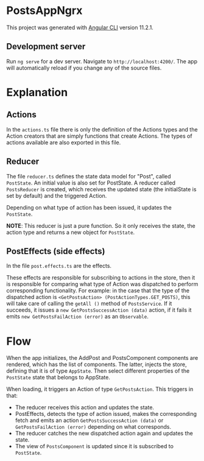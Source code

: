 # PostsAppNgrx

This project was generated with [Angular CLI](https://github.com/angular/angular-cli) version 11.2.1.

## Development server

Run `ng serve` for a dev server. Navigate to `http://localhost:4200/`. The app will automatically reload if you change any of the source files.

# Explanation

## Actions
In the `actions.ts` file there is only the definition of the Actions types and the Action creators that are simply functions that create Actions.
The types of actions available are also exported in this file.

## Reducer
The file `reducer.ts` defines the state data model for "Post", called `PostState`.
An initial value is also set for PostState.
A reducer called `PostsReducer` is created, which receives the updated state (the initialState is set by default) and the triggered Action.

Depending on what type of action has been issued, it updates the `PostState`.

**NOTE**: This reducer is just a pure function. So it only receives the state, the action type and returns a new object for `PostState`.

## PostEffects (side effects)
In the file `post.effects.ts` are the effects.

These effects are responsible for subscribing to actions in the store, then it is responsible for comparing what type of Action was dispatched to perform corresponding functionality.
For example: in the case that the type of the dispatched action is `<GetPostsAction> (PostActionTypes.GET_POSTS)`, this will take care of calling the `getAll ()` method of `PostsService`. If it succeeds, it issues a `new GetPostsSuccessAction (data)` action, if it fails it emits `new GetPostsFailAction (error)` as an `Observable`.

# Flow

When the app initializes, the AddPost and PostsComponent components are rendered, which has the list of components.
The latter, injects the store, defining that it is of type `AppState`.
Then select different properties of the `PostState` state that belongs to AppState.

When loading, it triggers an Action of type `GetPostsAction`.
This triggers in that:
* The reducer receives this action and updates the state.
* PostEffects, detects the type of action issued, makes the corresponding fetch and emits an action `GetPostsSuccessAction (data)` or `GetPostsFailAction (error)` depending on what corresponds.
* The reducer catches the new dispatched action again and updates the state.
* The view of `PostsComponent` is updated since it is subscribed to` PostState`.
